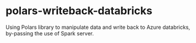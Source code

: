 # polars-writeback-databricks
Using Polars library to manipulate data and write back to Azure databricks, by-passing the use of Spark server.
